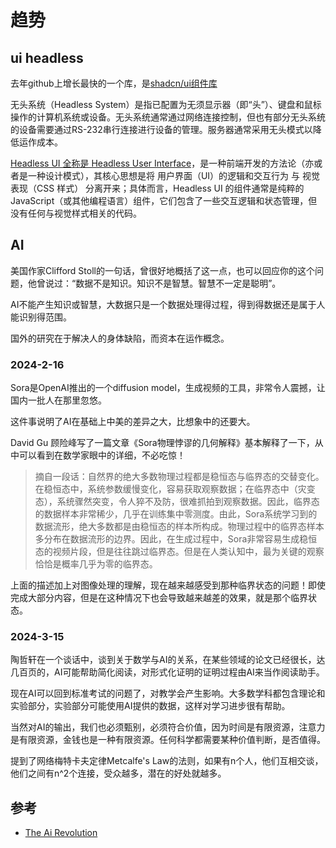 # 趋势

## ui headless

去年github上增长最快的一个库，是[shadcn/ui组件库](https://ui.shadcn.com/)

无头系统（Headless System）是指已配置为无须显示器（即“头”）、键盘和鼠标操作的计算机系统或设备。无头系统通常通过网络连接控制，但也有部分无头系统的设备需要通过RS-232串行连接进行设备的管理。服务器通常采用无头模式以降低运作成本。

[Headless UI 全称是 Headless User Interface](https://www.merrickchristensen.com/articles/headless-user-interface-components/)，是一种前端开发的方法论（亦或者是一种设计模式），其核心思想是将 用户界面（UI）的逻辑和交互行为 与 视觉表现（CSS 样式） 分离开来；具体而言，Headless UI 的组件通常是纯粹的 JavaScript（或其他编程语言）组件，它们包含了一些交互逻辑和状态管理，但没有任何与视觉样式相关的代码。


## AI 

美国作家Clifford Stoll的一句话，曾很好地概括了这一点，也可以回应你的这个问题，他曾说过：“数据不是知识。知识不是智慧。智慧不一定是聪明”。

AI不能产生知识或智慧，大数据只是一个数据处理得过程，得到得数据还是属于人能识别得范围。

国外的研究在于解决人的身体缺陷，而资本在运作概念。

### 2024-2-16
Sora是OpenAI推出的一个diffusion model，生成视频的工具，非常令人震撼，让国内一批人在那里忽悠。

这件事说明了AI在基础上中美的差异之大，比想象中的还要大。

David Gu 顾险峰写了一篇文章《Sora物理悖谬的几何解释》基本解释了一下，从中可以看到在数学家眼中的详细，不必吃惊！
> 摘自一段话：自然界的绝大多数物理过程都是稳恒态与临界态的交替变化。在稳恒态中，系统参数缓慢变化，容易获取观察数据；在临界态中（灾变态），系统骤然突变，令人猝不及防，很难抓拍到观察数据。因此，临界态的数据样本非常稀少，几乎在训练集中零测度。由此，Sora系统学习到的数据流形，绝大多数都是由稳恒态的样本所构成。物理过程中的临界态样本多分布在数据流形的边界。因此，在生成过程中，Sora非常容易生成稳恒态的视频片段，但是往往跳过临界态。但是在人类认知中，最为关键的观察恰恰是概率几乎为零的临界态。

上面的描述加上对图像处理的理解，现在越来越感受到那种临界状态的问题！即使完成大部分内容，但是在这种情况下也会导致越来越差的效果，就是那个临界状态。

### 2024-3-15
陶哲轩在一个谈话中，谈到关于数学与AI的关系，在某些领域的论文已经很长，达几百页的，AI可能帮助简化阅读，对形式化证明的证明过程由AI来当作阅读助手。

现在AI可以回到标准考试的问题了，对教学会产生影响。大多数学科都包含理论和实验部分，实验部分可能使用AI提供的数据，这样对学习进步很有帮助。

当然对AI的输出，我们也必须甄别，必须符合价值，因为时间是有限资源，注意力是有限资源，金钱也是一种有限资源。任何科学都需要某种价值判断，是否值得。

提到了网络梅特卡夫定律Metcalfe's Law的法则，如果有n个人，他们互相交谈，他们之间有n^2个连接，受众越多，潜在的好处就越多。

## 参考

- [The Ai Revolution]()
